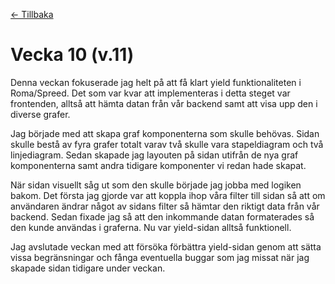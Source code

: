 [← Tillbaka](../README.md)

# Vecka 10 (v.11)

Denna veckan fokuserade jag helt på att få klart yield funktionaliteten i Roma/Spreed. Det som var kvar att implementeras i detta steget var frontenden, alltså att hämta datan från vår backend samt att visa upp den i diverse grafer.

Jag började med att skapa graf komponenterna som skulle behövas. Sidan skulle bestå av fyra grafer totalt varav två skulle vara stapeldiagram och två linjediagram. Sedan skapade jag layouten på sidan utifrån de nya graf komponenterna samt andra tidigare komponenter vi redan hade skapat.

När sidan visuellt såg ut som den skulle började jag jobba med logiken bakom. Det första jag gjorde var att koppla ihop våra filter till sidan så att om användaren ändrar något av sidans filter så hämtar den riktigt data från vår backend. Sedan fixade jag så att den inkommande datan formaterades så den kunde användas i graferna. Nu var yield-sidan alltså funktionell.

Jag avslutade veckan med att försöka förbättra yield-sidan genom att sätta vissa begränsningar och fånga eventuella buggar som jag missat när jag skapade sidan tidigare under veckan.
